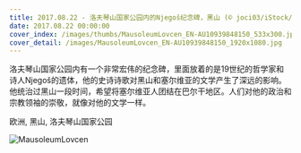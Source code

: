 ```yaml
---
title: 2017.08.22 - 洛夫琴山国家公园内的Njegoš纪念碑，黑山 (© joci03/iStock/Getty Images)
date: 2017.08.22 00:00:00
cover_index: /images/thumbs/MausoleumLovcen_EN-AU10939848150_533x300.jpg
cover_detail: /images/MausoleumLovcen_EN-AU10939848150_1920x1080.jpg
---
```


洛夫琴山国家公园内有一个非常宏伟的纪念碑，里面放着的是19世纪的哲学家和诗人Njegoš的遗体，他的史诗诗歌对黑山和塞尔维亚的文学产生了深远的影响。他统治过黑山一段时间，希望将塞尔维亚人团结在巴尔干地区。人们对他的政治和宗教领袖的崇敬，就像对他的文学一样。

欧洲, 黑山, 洛夫琴山国家公园

![MausoleumLovcen](/images/MausoleumLovcen_EN-AU10939848150_1920x1080.jpg)
